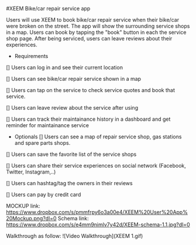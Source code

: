 #XEEM
Bike/car repair service app

Users will use XEEM to book bike/car repair service when their bike/car were broken on the street. The app will show the surrounding service shops in a map. Users can book by tapping the "book" button in each the service shop page. After being serviced, users can leave reviews about their experiences.

* Requirements

[] Users can log in and see their current location

[] Users can see bike/car repair service shown in a map

[] Users can tap on the service to check service quotes and book that service.

[] Users can leave review about the service after using 

[] Users can track their maintainance history in a dashboard and get reminder for maintainance service


* Optionals
[] Users can see a map of repair service shop, gas stations and spare parts shops.

[] Users can save the favorite list of the service shops

[] Users can share their service experiences on social network (Facebook, Twitter, Instagram,..)

[] Users can hashtag/tag the owners in their reviews
 
[] Users can pay by credit card



MOCKUP link: https://www.dropbox.com/s/pmmfrpy6o3a00e4/XEEM%20User%20App%20Mockup.png?dl=0
Schema link: https://www.dropbox.com/s/e4mm9nimlv7y42d/XEEM-schema-1.1.jpg?dl=0

Walkthrough as follow:
![Video Walkthrough](XEEM 1.gif)

